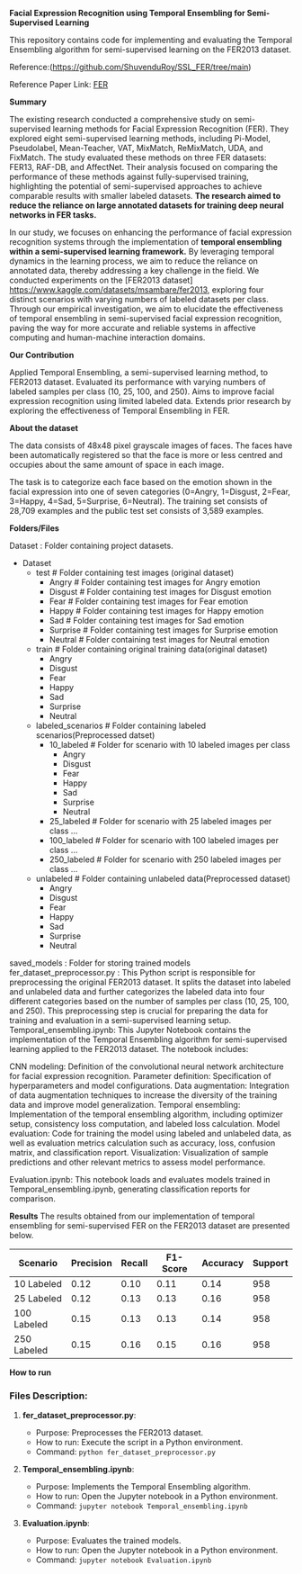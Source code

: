 **Facial Expression Recognition using Temporal Ensembling for Semi-Supervised Learning**

This repository contains code for implementing and evaluating the Temporal Ensembling algorithm for semi-supervised learning on the FER2013 dataset.

Reference:(https://github.com/ShuvenduRoy/SSL_FER/tree/main)

Reference Paper Link: [FER](https://arxiv.org/pdf/2208.00544v1.pdf)

**Summary**

The existing research conducted a comprehensive study on semi-supervised learning methods for Facial Expression Recognition (FER). They explored eight semi-supervised learning methods, including Pi-Model, Pseudolabel, Mean-Teacher, VAT, MixMatch, ReMixMatch, UDA, and FixMatch. The study evaluated these methods on three FER datasets: FER13, RAF-DB, and AffectNet. Their analysis focused on comparing the performance of these methods against fully-supervised training, highlighting the potential of semi-supervised approaches to achieve comparable results with smaller labeled datasets. **The research aimed to reduce the reliance on large annotated datasets for training deep neural networks in FER tasks.**

In our study, we focuses on enhancing the performance of facial expression recognition systems through the implementation of **temporal ensembling within a semi-supervised learning framework.** By leveraging temporal dynamics in the learning process, we aim to reduce the reliance on annotated data, thereby addressing a key challenge in the field. We conducted experiments on the [FER2013 dataset] https://www.kaggle.com/datasets/msambare/fer2013, exploring four distinct scenarios with varying numbers of labeled datasets per class. Through our empirical investigation, we aim to elucidate the effectiveness of temporal ensembling in semi-supervised facial expression recognition, paving the way for more accurate and reliable systems in affective computing and human-machine interaction domains.

**Our Contribution**

Applied Temporal Ensembling, a semi-supervised learning method, to FER2013 dataset.
Evaluated its performance with varying numbers of labeled samples per class (10, 25, 100, and 250).
Aims to improve facial expression recognition using limited labeled data.
Extends prior research by exploring the effectiveness of Temporal Ensembling in FER.

**About the dataset**

The data consists of 48x48 pixel grayscale images of faces. The faces have been automatically registered so that the face is more or less centred and occupies about the same amount of space in each image.

The task is to categorize each face based on the emotion shown in the facial expression into one of seven categories (0=Angry, 1=Disgust, 2=Fear, 3=Happy, 4=Sad, 5=Surprise, 6=Neutral). The training set consists of 28,709 examples and the public test set consists of 3,589 examples.

**Folders/Files**

Dataset : Folder containing project datasets.

- Dataset
    - test                        # Folder containing test images (original dataset)
        - Angry                  # Folder containing test images for Angry emotion
        - Disgust                # Folder containing test images for Disgust emotion
        - Fear                   # Folder containing test images for Fear emotion
        - Happy                  # Folder containing test images for Happy emotion
        - Sad                    # Folder containing test images for Sad emotion
        - Surprise               # Folder containing test images for Surprise emotion
        - Neutral                # Folder containing test images for Neutral emotion
    - train                       # Folder containing original training data(original dataset)
        - Angry                  
        - Disgust                
        - Fear                   
        - Happy                  
        - Sad                    
        - Surprise               
        - Neutral                
    - labeled_scenarios           # Folder containing labeled scenarios(Preprocessed datset)
        - 10_labeled              # Folder for scenario with 10 labeled images per class
            - Angry              
            - Disgust      
            - Fear            
            - Happy             
            - Sad               
            - Surprise           
            - Neutral            
        - 25_labeled              # Folder for scenario with 25 labeled images per class
            ...
        - 100_labeled             # Folder for scenario with 100 labeled images per class
            ...
        - 250_labeled             # Folder for scenario with 250 labeled images per class
            ...
    - unlabeled                   # Folder containing unlabeled data(Preprocessed dataset)
        - Angry                  
        - Disgust                
        - Fear                   
        - Happy                  
        - Sad                    
        - Surprise               
        - Neutral                


saved_models : Folder for storing trained models
fer_dataset_preprocessor.py : This Python script is responsible for preprocessing the original FER2013 dataset. It splits the dataset into labeled and unlabeled data and further categorizes the labeled data into four different categories based on the number of samples per class (10, 25, 100, and 250). This preprocessing step is crucial for preparing the data for training and evaluation in a semi-supervised learning setup.
Temporal_ensembling.ipynb: 
This Jupyter Notebook contains the implementation of the Temporal Ensembling algorithm for semi-supervised learning applied to the FER2013 dataset. The notebook includes:

CNN modeling: Definition of the convolutional neural network architecture for facial expression recognition.
Parameter definition: Specification of hyperparameters and model configurations.
Data augmentation: Integration of data augmentation techniques to increase the diversity of the training data and improve model generalization.
Temporal ensembling: Implementation of the temporal ensembling algorithm, including optimizer setup, consistency loss computation, and labeled loss calculation.
Model evaluation: Code for training the model using labeled and unlabeled data, as well as evaluation metrics calculation such as accuracy, loss, confusion matrix, and classification report.
Visualization: Visualization of sample predictions and other relevant metrics to assess model performance.

Evaluation.ipynb: This notebook loads and evaluates models trained in Temporal_ensembling.ipynb, generating classification reports for comparison.

**Results**
The results obtained from our implementation of temporal ensembling for semi-supervised FER on the FER2013 dataset are presented below.

| Scenario          | Precision | Recall | F1-Score | Accuracy | Support |
|-------------------|-----------|--------|----------|----------|---------|
| 10 Labeled        | 0.12      | 0.10   | 0.11     | 0.14     | 958     |
| 25 Labeled        | 0.12      | 0.13   | 0.13     | 0.16     | 958     |
| 100 Labeled       | 0.15      | 0.13   | 0.13     | 0.14     | 958     |
| 250 Labeled       | 0.15      | 0.16   | 0.15     | 0.16     | 958     |


**How to run**

### Files Description:

1. **fer_dataset_preprocessor.py**:
   - Purpose: Preprocesses the FER2013 dataset.
   - How to run: Execute the script in a Python environment.
   - Command: `python fer_dataset_preprocessor.py`

2. **Temporal_ensembling.ipynb**:
   - Purpose: Implements the Temporal Ensembling algorithm.
   - How to run: Open the Jupyter notebook in a Python environment.
   - Command: `jupyter notebook Temporal_ensembling.ipynb`
   
3. **Evaluation.ipynb**:
   - Purpose: Evaluates the trained models.
   - How to run: Open the Jupyter notebook in a Python environment.
   - Command: `jupyter notebook Evaluation.ipynb`
